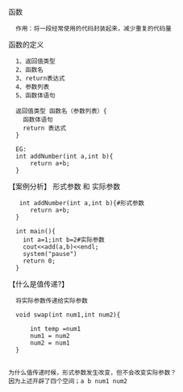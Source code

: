 函数

      作用：将一段经常使用的代码封装起来，减少重复的代码量


函数的定义

      1、返回值类型
      2、函数名
      3、return表达式
      4、参数列表
      5、函数体语句
      
      返回值类型 函数名（参数列表）{
        函数体语句
        return 表达式
      }
      
      EG:
      int addNumber(int a,int b){
          return a+b;
      }
      

【案例分析】
      形式参数 和  实际参数


       int addNumber(int a,int b){#形式参数  
          return a+b;
      }
      
      int main(){
        int a=1;int b=2#实际参数
        cout<<add(a,b)<<endl;
        system("pause")
        return 0;
      }




【什么是值传递?】

      将实际参数传递给实际参数
      
      void swap(int num1,int num2){
      
          int temp =num1
          num1 = num2
          num2 = num1
      }
    
    
    为什么值传递时候，形式参数发生改变，但不会改变实际参数？
    因为上述开辟了四个空间；a b num1 num2

        
